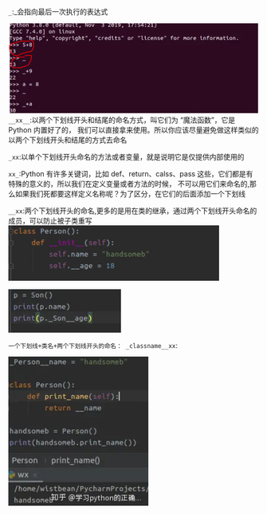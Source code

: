 
`_`:_会指向最后一次执行的表达式

![img.png](image/python中下划线的作用_2.png)
`__xx__`:以两个下划线开头和结尾的命名方式，叫它们为 “魔法函数”，它是 Python 内置好了的，
        我们可以直接拿来使用。所以你应该尽量避免做这样类似的以两个下划线开头和结尾的方式去命名

`_xx`:以单个下划线开头命名的方法或者变量，就是说明它是仅提供内部使用的

`xx_`:Python 有许多关键词，比如 def、return、calss、pass 这些，它们都是有特殊的意义的，所以我们在定义变量或者方法的时候，
     不可以用它们来命名的,那么如果我们死都要这样定义名称呢？为了区分，在它们的后面添加一个下划线

`__xx`:两个下划线开头的命名,更多的是用在类的继承，通过两个下划线开头命名的成员，可以防止被子类重写
![img.png](image/python中下划线的作用.png)

![img_1.png](image/python中下划线的作用_1.png)

`一个下划线+类名+两个下划线开头的命名： _classname__xx`:

![img.png](image/python中下划线的作用_3.png)
